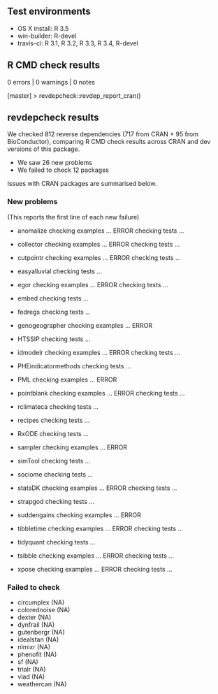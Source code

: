 ## Test environments

* OS X install: R 3.5
* win-builder: R-devel
* travis-ci: R 3.1, R 3.2, R 3.3, R 3.4, R-devel

## R CMD check results

0 errors | 0 warnings | 0 notes

[master] > revdepcheck::revdep_report_cran()
## revdepcheck results

We checked 812 reverse dependencies (717 from CRAN + 95 from BioConductor), comparing R CMD check results across CRAN and dev versions of this package.

 * We saw 26 new problems
 * We failed to check 12 packages

Issues with CRAN packages are summarised below.

### New problems
(This reports the first line of each new failure)

* anomalize
  checking examples ... ERROR
  checking tests ...

* collector
  checking examples ... ERROR
  checking tests ...

* cutpointr
  checking examples ... ERROR
  checking tests ...

* easyalluvial
  checking tests ...

* egor
  checking examples ... ERROR
  checking tests ...

* embed
  checking tests ...

* fedregs
  checking tests ...

* genogeographer
  checking examples ... ERROR

* HTSSIP
  checking tests ...

* idmodelr
  checking examples ... ERROR
  checking tests ...

* PHEindicatormethods
  checking tests ...

* PML
  checking examples ... ERROR

* pointblank
  checking examples ... ERROR
  checking tests ...

* rclimateca
  checking tests ...

* recipes
  checking tests ...

* RxODE
  checking tests ...

* sampler
  checking examples ... ERROR

* simTool
  checking tests ...

* sociome
  checking tests ...

* statsDK
  checking examples ... ERROR
  checking tests ...

* strapgod
  checking tests ...

* suddengains
  checking examples ... ERROR

* tibbletime
  checking examples ... ERROR
  checking tests ...

* tidyquant
  checking tests ...

* tsibble
  checking examples ... ERROR
  checking tests ...

* xpose
  checking examples ... ERROR
  checking tests ...

### Failed to check

* circumplex   (NA)
* colorednoise (NA)
* dexter       (NA)
* dynfrail     (NA)
* gutenbergr   (NA)
* idealstan    (NA)
* nlmixr       (NA)
* phenofit     (NA)
* sf           (NA)
* trialr       (NA)
* vlad         (NA)
* weathercan   (NA)
